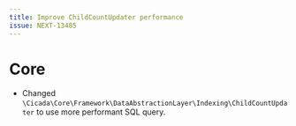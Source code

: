 ```yaml
---
title: Improve ChildCountUpdater performance
issue: NEXT-13485
---
```

# Core
* Changed `\Cicada\Core\Framework\DataAbstractionLayer\Indexing\ChildCountUpdater` to use more performant SQL query.
